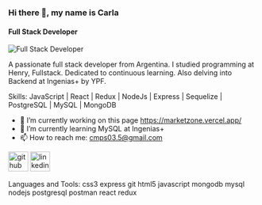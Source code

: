 ### Hi there 👋, my name is Carla
#### Full Stack Developer
![Full Stack Developer](https://media.licdn.com/dms/image/D4D16AQHN4GHWt5HqIw/profile-displaybackgroundimage-shrink_350_1400/0/1694829639251?e=1700697600&v=beta&t=_o6FJ3OI78llr5jBBy64qaO28041bnv5aUOGEOrz4wE)

A passionate full stack developer from Argentina. I studied programming at Henry, Fullstack. Dedicated to continuous learning. Also delving into Backend at Ingenias+ by YPF.

Skills: JavaScript | React | Redux | NodeJs | Express | Sequelize | PostgreSQL | MySQL | MongoDB

- 🔭 I’m currently working on this page https://marketzone.vercel.app/ 
- 🌱 I’m currently learning MySQL at Ingenias+ 
- 📫 How to reach me: cmps03.5@gmail.com 


[<img src='https://cdn.jsdelivr.net/npm/simple-icons@3.0.1/icons/github.svg' alt='github' height='40'>](https://github.com/https://github.com/CarlaMelina)  [<img src='https://cdn.jsdelivr.net/npm/simple-icons@3.0.1/icons/linkedin.svg' alt='linkedin' height='40'>](https://www.linkedin.com/in/https://www.linkedin.com/in/carla-p-42b150122//)  

Languages and Tools:
css3 express git html5 javascript mongodb mysql nodejs postgresql postman react redux
